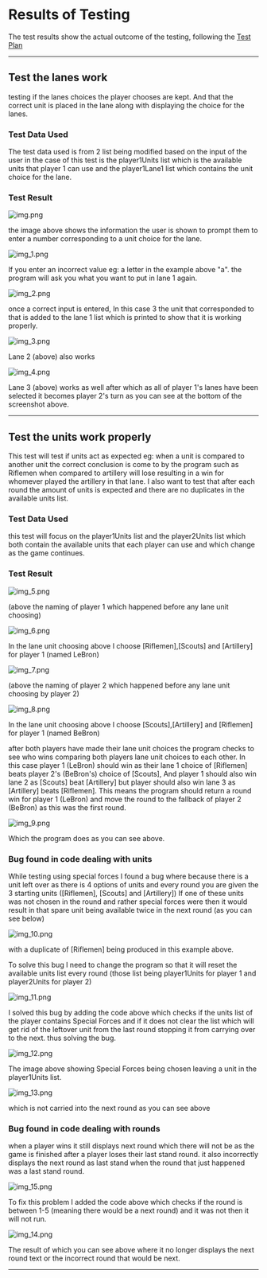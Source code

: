 # Results of Testing

The test results show the actual outcome of the testing, following the [Test Plan](test-plan.md)

---

## Test the lanes work

testing if the lanes choices the player chooses are kept. And that the correct unit is placed in the lane along with displaying the choice for the lanes.

### Test Data Used

The test data used is from 2 list being modified based on the input of the user in the case of this test is the player1Units list which is the available units that player 1 can use and 
the player1Lane1 list which contains the unit choice for the lane.

### Test Result

![img.png](img.png)

the image above shows the information the user is shown to prompt them to enter a number corresponding to a unit choice for the lane.

![img_1.png](img_1.png)

If you enter an incorrect value eg: a letter in the example above "a". the program will ask you what you want to put in lane 1 again.

![img_2.png](img_2.png)

once a correct input is entered, In this case 3 the unit that corresponded to that is added to the lane 1 list which is printed to show that it is working properly.

![img_3.png](img_3.png)

Lane 2 (above) also works

![img_4.png](img_4.png)

Lane 3 (above) works as well
after which as all of player 1's lanes have been selected it becomes player 2's turn as you can see at the bottom of the screenshot above.

---

## Test the units work properly

This test will test if units act as expected eg: when a unit is compared to another unit the correct conclusion is come to by the program such as Riflemen when compared to artillery will lose
resulting in a win for whomever played the artillery in that lane. I also want to test that after each round the amount of units is expected and there are no duplicates in the available units list.

### Test Data Used

this test will focus on the player1Units list and the player2Units list which both contain the available units that each player can use and which change as the game continues.

### Test Result

![img_5.png](img_5.png)

(above the naming of player 1 which happened before any lane unit choosing)

![img_6.png](img_6.png)

In the lane unit choosing above I choose [Riflemen],[Scouts] and [Artillery] for player 1 (named LeBron)

![img_7.png](img_7.png)

(above the naming of player 2 which happened before any lane unit choosing by player 2)

![img_8.png](img_8.png)

In the lane unit choosing above I choose [Scouts],[Artillery] and [Riflemen] for player 1 (named BeBron)

after both players have made their lane unit choices the program checks to see who wins comparing
both players lane unit choices to each other.
In this case player 1 (LeBron) should win as their lane 1 choice of [Riflemen] beats player 2's (BeBron's)
choice of [Scouts], And player 1 should also win lane 2 as [Scouts] beat [Artillery] but player should also win
lane 3 as [Artillery] beats [Riflemen]. This means the program should return a round win for player 1 (LeBron)
and move the round to the fallback of player 2 (BeBron) as this was the first round.

![img_9.png](img_9.png)

Which the program does as you can see above.

### Bug found in code dealing with units

While testing using special forces I found a bug where because there is a unit left over as there is 4 options of units
and every round you are given the 3 starting units ([Riflemen], [Scouts] and [Artillery]) If one of these units
was not chosen in the round and rather special forces were then it would result in that spare unit being available twice in the
next round (as you can see below)

![img_10.png](img_10.png)

with a duplicate of [Riflemen] being produced in this example above.

To solve this bug I need to change the program so that it will reset the available units list every round (those list being
player1Units for player 1 and player2Units for player 2)

![img_11.png](img_11.png)

I solved this bug by adding the code above which checks if the units list of the player contains Special Forces
and if it does not clear the list which will get rid of the leftover unit from the last round stopping it from carrying over to the next.
thus solving the bug.

![img_12.png](img_12.png)

The image above showing Special Forces being chosen leaving a unit in the player1Units list.

![img_13.png](img_13.png)

which is not carried into the next round as you can see above

### Bug found in code dealing with rounds

when a player wins it still displays next round which there will not be as the game is finished after a player loses their last stand round.
it also incorrectly displays the next round as last stand when the round that just happened was a last stand round.

![img_15.png](img_15.png)

To fix this problem I added the code above which checks if the round is between 1-5 (meaning there would be a next round)
and it was not then it will not run.

![img_14.png](img_14.png)

The result of which you can see above where it no longer displays the next round text or the incorrect round that would be next.

---

